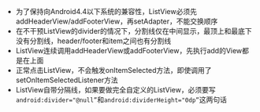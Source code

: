 - 为了保持向Android4.4以下系统的兼容性，ListView必须先addHeaderView/addFooterView，再setAdapter，不能交换顺序
- 在不干预ListView的divider的情况下，分割线仅在中间显示，最顶上和最底下没有分割线，header/footer和item之间也有分割线
- ListView连续调用addHeaderView或addFooterView，先执行add的View都是在上面
- 正常点击ListView，不会触发onItemSelected方法，即使调用了setOnItemSelectedListener方法
- ListView自带分隔线，如果要做完全自定义的ListView，必须要写`android:divider="@null”`和`android:dividerHeight="0dp”`这两句话
